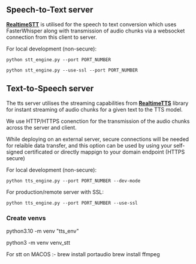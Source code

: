 ### 

## Speech-to-Text server

[**RealtimeSTT**](https://github.com/KoljaB/RealtimeSTT) is utilised for the speech to text conversion which uses FasterWhisper along with transmission of audio chunks via a websocket connection from this client to server. 

For local development (non-secure):
```
python stt_engine.py --port PORT_NUMBER
```

```
python stt_engine.py --use-ssl --port PORT_NUMBER
```



## Text-to-Speech server

The tts server utilises the streaming capabilities from [**RealtimeTTS**](https://github.com/KoljaB/RealtimeTTS) library for instant streaming of audio chunks for a given text to the TTS model. 

We use HTTP/HTTPS conenction for the transmission of the audio chunks across the server and client. 

While deploying on an external server, secure connections will be needed for relaible data transfer, and this option can be used by using your self-signed certificated or directly mappign to your domain endpoint (HTTPS secure)

For local development (non-secure):
```
python tts_engine.py --port PORT_NUMBER --dev-mode
```

For production/remote server with SSL:
```
python tts_engine.py --port PORT_NUMBER --use-ssl
```



### Create venvs 

python3.10 -m venv "tts_env"

python3 -m venv venv_stt

For stt on MACOS :- 
brew install portaudio
brew install ffmpeg

